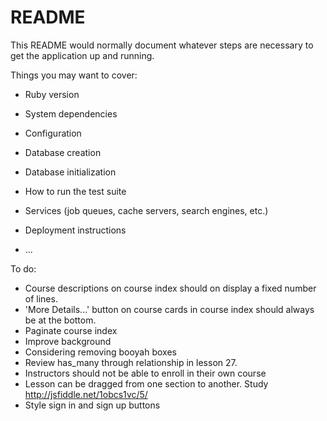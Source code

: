 # README

This README would normally document whatever steps are necessary to get the
application up and running.

Things you may want to cover:

* Ruby version

* System dependencies

* Configuration

* Database creation

* Database initialization

* How to run the test suite

* Services (job queues, cache servers, search engines, etc.)

* Deployment instructions

* ...


To do: 
- Course descriptions on course index should on display a fixed number of lines.
- 'More Details...' button on course cards in course index should always be at the bottom.
- Paginate course index
- Improve background
- Considering removing booyah boxes
- Review has_many through relationship in lesson 27.
- Instructors should not be able to enroll in their own course
- Lesson can be dragged from one section to another. Study http://jsfiddle.net/1obcs1vc/5/
- Style sign in and sign up buttons


